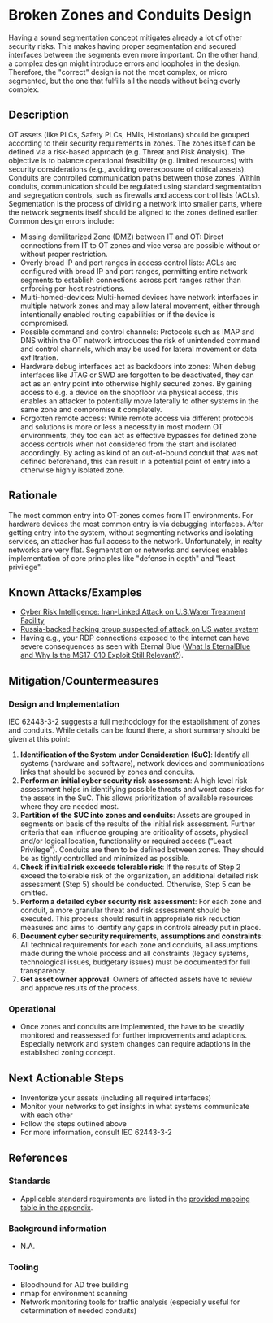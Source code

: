 # Broken Zones and Conduits Design

Having a sound segmentation concept mitigates already a lot of other security risks. This makes having proper segmentation and secured interfaces between the segments even more important. On the other hand, a complex design might introduce errors and loopholes in the design. Therefore, the "correct" design is not the most complex, or micro segmented, but the one that fulfills all the needs without being overly complex.

## Description

OT assets (like PLCs, Safety PLCs, HMIs, Historians) should be grouped according to their security requirements in zones. The zones itself can be defined via a risk-based approach (e.g. Threat and Risk Analysis). The objective is to balance operational feasibility (e.g. limited resources) with security considerations (e.g., avoiding overexposure of critical assets). Conduits are controlled communication paths between those zones. Within conduits, communication should be regulated using standard segmentation and segregation controls, such as firewalls and access control lists (ACLs). Segmentation is the process of dividing a network into smaller parts, where the network segments itself should be aligned to the zones defined earlier. Common design errors include:

- Missing demilitarized Zone (DMZ) between IT and OT: Direct connections from IT to OT zones and vice versa are possible without or without proper restriction.
- Overly broad IP and port ranges in access control lists: ACLs are configured with broad IP and port ranges, permitting entire network segments to establish connections across port ranges rather than enforcing per-host restrictions.
-	Multi-homed-devices: Multi-homed devices have network interfaces in multiple network zones and may allow lateral movement, either through intentionally enabled routing capabilities or if the device is compromised.
-	Possible command and control channels: Protocols such as IMAP and DNS within the OT network introduces the risk of unintended command and control channels, which may be used for lateral movement or data exfiltration.
-	Hardware debug interfaces act as backdoors into zones: When debug interfaces like JTAG or SWD are forgotten to be deactivated, they can act as an entry point into otherwise highly secured zones. By gaining access to e.g. a device on the shopfloor via physical access, this enables an attacker to potentially move laterally to other systems in the same zone and compromise it completely.
-	Forgotten remote access: While remote access via different protocols and solutions is more or less a necessity in most modern OT environments, they too can act as effective bypasses for defined zone access controls when not considered from the start and isolated accordingly. By acting as kind of an out-of-bound conduit that was not defined beforehand, this can result in a potential point of entry into a otherwise highly isolated zone. 

## Rationale

The most common entry into OT-zones comes from IT environments. For hardware devices the most common entry is via debugging interfaces. After getting entry into the system, without segmenting networks and isolating services, an attacker has full access to the network. Unfortunately, in realty networks are very flat. Segmentation or networks and services enables implementation of core principles like "defense in depth" and "least privilege". 

## Known Attacks/Examples

- [Cyber Risk Intelligence: Iran-Linked Attack on U.S.Water Treatment Facility](https://securityscorecard.com/wp-content/uploads/2024/01/aliquippa-report.pdf)
- [Russia-backed hacking group suspected of attack on US water system](https://www.techspot.com/news/102661-russia-backed-hacking-group-suspected-attack-us-water.html)
- Having e.g., your RDP connections exposed to the internet can have severe consequences as seen with Eternal Blue ([What Is EternalBlue and Why Is the MS17-010 Exploit Still Relevant?](https://www.avast.com/c-eternalblue)).

## Mitigation/Countermeasures

### Design and Implementation

IEC 62443-3-2 suggests a full methodology for the establishment of zones and conduits. While details can be found there, a short summary should be given at this point:

1.	**Identification of the System under Consideration (SuC)**: Identify all systems (hardware and software), network devices and communications links that should be secured by zones and conduits.
2.	**Perform an initial cyber security risk assessment**: A high level risk assessment helps in identifying possible threats and worst case risks for the assets in the SuC. This allows prioritization of available resources where they are needed most.
3.	**Partition of the SUC into zones and conduits**: Assets are grouped in segments on basis of the results of the initial risk assessment. Further criteria that can influence grouping are criticality of assets, physical and/or logical location, functionality or required access (“Least Privilege”). Conduits are then to be defined between zones. They should be as tightly controlled and minimized as possible.
4.	**Check if initial risk exceeds tolerable risk**: If the results of Step 2 exceed the tolerable risk of the organization, an additional detailed risk assessment (Step 5) should be conducted. Otherwise, Step 5 can be omitted.
5.	**Perform a detailed cyber security risk assessment**: For each zone and conduit, a more granular threat and risk assessment should be executed. This process should result in appropriate risk reduction measures and aims to identify any gaps in controls already put in place.
6.	**Document cyber security requirements, assumptions and constraints**: All technical requirements for each zone and conduits, all assumptions made during the whole process and all constraints (legacy systems, technological issues, budgetary issues) must be documented for full transparency.
7.	**Get asset owner approval**: Owners of affected assets have to review and approve results of the process.

### Operational

- Once zones and conduits are implemented, the have to be steadily monitored and reassessed for further improvements and adaptions. Especially network and system changes can require adaptions in the established zoning concept.
## Next Actionable Steps

- Inventorize your assets (including all required interfaces)
- Monitor your networks to get insights in what systems communicate with each other
- Follow the steps outlined above
- For more information, consult IEC 62443-3-2

## References

### Standards

- Applicable standard requirements are listed in the [provided mapping table in the appendix](./../appendix/mappingTable.md).

### Background information

- N.A.

### Tooling

- Bloodhound for AD tree building
- nmap for environment scanning
- Network monitoring tools for traffic analysis (especially useful for determination of needed conduits)
